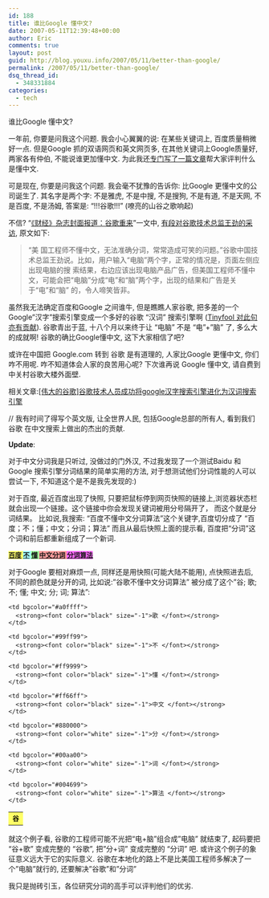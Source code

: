 ```yaml
---
id: 188
title: 谁比Google 懂中文?
date: 2007-05-11T12:39:48+00:00
author: Eric
comments: true
layout: post
guid: http://blog.youxu.info/2007/05/11/better-than-google/
permalink: /2007/05/11/better-than-google/
dsq_thread_id:
  - 348331884
categories:
  - tech
---
```

谁比Google 懂中文?

一年前, 你要是问我这个问题. 我会小心翼翼的说: 在某些关键词上, 百度质量稍微好一点. 但是Google 抓的双语网页和英文网页多, 在其他关键词上Google质量好, 两家各有仲伯, 不能说谁更加懂中文. 为此我还[专门写了一篇文章](http://blog.youxu.info/2006/12/17/understand-chinese/)帮大家评判什么是懂中文.

可是现在, 你要是问我这个问题. 我会毫不犹豫的告诉你: 比Google 更懂中文的公司诞生了. 其名字是两个字: 不是雅虎, 不是中搜, 不是搜狗, 不是有道, 不是天网, 不是百度, 不是汤姆, 答案是: &#8220;!!!谷歌!!!&#8221; (嘹亮的山谷之歌响起)

不信? “[《财经》杂志封面报道：谷歌重来](http://tech.zgjrw.com/News/2007430/Tech/713343832200.html)”一文中, [有段对谷歌技术总监王劲的采访](http://tech.zgjrw.com/News/2007430/Tech/713343832203.html), 原文如下:

> “美 国工程师不懂中文，无法准确分词，常常造成可笑的问题。”谷歌中国技术总监王劲说。比如，用户输入“电脑”两个字，正常的情况是，页面左侧应出现电脑的搜 索结果，右边应该出现电脑产品广告，但美国工程师不懂中文，可能会把“电脑”分成“电”和“脑”两个字，出现的结果和广告是关于“电”和“脑” 的，令人啼笑皆非。

虽然我无法确定百度和Google 之间谁牛, 但是瞧瞧人家谷歌, 把多差的一个Google&#8221;汉字&#8221;搜索引擎变成一个多好的谷歌 &#8220;汉词&#8221; 搜索引擎啊 ([Tinyfool 对此句亦有贡献](http://www.tinydust.net/tinygoogle/2007/05/google.html)). 谷歌青出于蓝, 十八个月以来终于让 &#8220;电脑&#8221; 不是 &#8220;电&#8221;+&#8221;脑&#8221; 了, 多么大的成就啊! 谷歌的确比Google懂中文, 这下大家相信了吧?

或许在中国把 Google.com 转到 谷歌 是有道理的, 人家比Google 更懂中文, 你们咋不用呢. 咋不知道体会人家的良苦用心呢? 下次谁再说 Google 懂中文, 请自费到中关村谷歌大楼外面壁.

相关文章:[[伟大的谷歌]谷歌技术人员成功将google汉字搜索引擎进化为汉词搜索引擎](http://www.tinydust.net/tinygoogle/2007/05/google.html "external link")

[](http://www.tinydust.net/tinygoogle/2007/05/google.html "external link")
  
// 我有时间了得写个英文版, 让全世界人民, 包括Google总部的所有人, 看到我们 谷歌 在中文搜索上做出的杰出的贡献.

**Update**:

对于中文分词我是只听过, 没做过的门外汉, 不过我发现了一个测试Baidu 和 Google 搜索引擎分词结果的简单实用的方法, 对于想测试他们分词性能的人可以尝试一下, 不知道这个是不是我先发现的:)

对于百度, 最近百度出现了快照, 只要把鼠标停到网页快照的链接上,浏览器状态栏就会出现一个链接。这个链接中你会发现关键词被用分号隔开了， 而这个就是分词结果。 比如说,我搜索: &#8220;百度不懂中文分词算法&#8221;这个关键字,百度切分成了 &#8220;百度；不；懂；中文；分词；算法&#8221; 而且从最后快照上面的提示看, 百度把“分词”这个词和前后都重新组成了一个新词.

<font color="black" size="-1"><strong style="color: black; background-color: #ffff66"><a href="http://cache.baidu.com/c?word=%B0%D9%B6%C8%3B%B2%BB%3B%B6%AE%3B%D6%D0%CE%C4%3B%B7%D6%B4%CA%3B%CB%E3%B7%A8&url=http%3A//xuelichao%2Espaces%2Elive%2Ecom/blog/&p=8b2a9000838601f008e2963a16&user=baidu#baidusnap0">百度</a> </strong><strong style="color: black; background-color: #a0ffff"><a href="http://cache.baidu.com/c?word=%B0%D9%B6%C8%3B%B2%BB%3B%B6%AE%3B%D6%D0%CE%C4%3B%B7%D6%B4%CA%3B%CB%E3%B7%A8&url=http%3A//xuelichao%2Espaces%2Elive%2Ecom/blog/&p=8b2a9000838601f008e2963a16&user=baidu#baidusnap1">不</a> </strong><strong style="color: black; background-color: #99ff99"><a href="http://cache.baidu.com/c?word=%B0%D9%B6%C8%3B%B2%BB%3B%B6%AE%3B%D6%D0%CE%C4%3B%B7%D6%B4%CA%3B%CB%E3%B7%A8&url=http%3A//xuelichao%2Espaces%2Elive%2Ecom/blog/&p=8b2a9000838601f008e2963a16&user=baidu#baidusnap2">懂</a> </strong><strong style="color: black; background-color: #ff9999"><a href="http://cache.baidu.com/c?word=%B0%D9%B6%C8%3B%B2%BB%3B%B6%AE%3B%D6%D0%CE%C4%3B%B7%D6%B4%CA%3B%CB%E3%B7%A8&url=http%3A//xuelichao%2Espaces%2Elive%2Ecom/blog/&p=8b2a9000838601f008e2963a16&user=baidu#baidusnap3">中文分词</a> </strong><strong style="color: black; background-color: #ff66ff"><a href="http://cache.baidu.com/c?word=%B0%D9%B6%C8%3B%B2%BB%3B%B6%AE%3B%D6%D0%CE%C4%3B%B7%D6%B4%CA%3B%CB%E3%B7%A8&url=http%3A//xuelichao%2Espaces%2Elive%2Ecom/blog/&p=8b2a9000838601f008e2963a16&user=baidu#baidusnap4">分词算法</a> </strong></font>

对于Google 要相对麻烦一点, 同样还是用快照(可能大陆不能用), 点快照进去后, 不同的颜色就是分开的词, 比如说:&#8221;谷歌不懂中文分词算法&#8221; 被分成了这个&#8221;谷; 歌; 不; 懂; 中文; 分; 词; 算法&#8221;:

<table border="0" cellpadding="0" cellspacing="0">
  <tr>
    <td bgcolor="#ffff66">
      <strong><font color="black" size="-1">谷 </font></strong>
    </td>
    
    <td bgcolor="#a0ffff">
      <strong><font color="black" size="-1">歌 </font></strong>
    </td>
    
    <td bgcolor="#99ff99">
      <strong><font color="black" size="-1">不 </font></strong>
    </td>
    
    <td bgcolor="#ff9999">
      <strong><font color="black" size="-1">懂 </font></strong>
    </td>
    
    <td bgcolor="#ff66ff">
      <strong><font color="black" size="-1">中文 </font></strong>
    </td>
    
    <td bgcolor="#880000">
      <strong><font color="white" size="-1">分 </font></strong>
    </td>
    
    <td bgcolor="#00aa00">
      <strong><font color="white" size="-1">词 </font></strong>
    </td>
    
    <td bgcolor="#004699">
      <strong><font color="white" size="-1">算法 </font></strong>
    </td>
  </tr>
</table>

就这个例子看, 谷歌的工程师可能不光把“电+脑”组合成&#8221;电脑&#8221; 就结束了, 起码要把 &#8220;谷+歌&#8221; 变成完整的 &#8220;谷歌&#8221;, 把&#8221;分+词&#8221; 变成完整的 &#8220;分词&#8221; 吧. 或许这个例子的象征意义远大于它的实际意义. 谷歌在本地化的路上不是比美国工程师多解决了一个&#8221;电脑&#8221;就行的, 还要解决&#8221;谷歌&#8221;和&#8221;分词&#8221;

我只是抛砖引玉，各位研究分词的高手可以评判他们的优劣.
